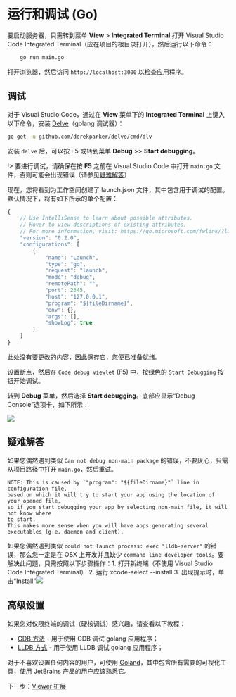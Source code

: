 # 运行和调试 (Go)

要启动服务器，只需转到菜单 **View** > **Integrated Terminal** 打开 Visual Studio Code Integrated Terminal（应在项目的根目录打开），然后运行以下命令：

```bash
    go run main.go
```

打开浏览器，然后访问 `http://localhost:3000` 以检查应用程序。

## 调试

对于 Visual Studio Code，通过在 **View** 菜单下的 **Integrated Terminal** 上键入以下命令，安装 [Delve](https://github.com/derekparker/delve)（golang 调试器）：

```bash
go get -u github.com/derekparker/delve/cmd/dlv
```

安装 `delve` 后，可以按 F5 或转到菜单 **Debug** >> **Start debugging**。 

!> 要进行调试，请确保在按 **F5** 之前在 Visual Studio Code 中打开 `main.go` 文件，否则可能会出现错误（请参见[疑难解答](#troubleshooting)）

现在，您将看到为工作空间创建了 launch.json 文件，其中包含用于调试的配置。默认情况下，将有如下所示的单个配置：

```javascript
{
    // Use IntelliSense to learn about possible attributes.
    // Hover to view descriptions of existing attributes.
    // For more information, visit: https://go.microsoft.com/fwlink/?linkid=830387
    "version": "0.2.0",
    "configurations": [
        {
            "name": "Launch",
            "type": "go",
            "request": "launch",
            "mode": "debug",
            "remotePath": "",
            "port": 2345,
            "host": "127.0.0.1",
            "program": "${fileDirname}",
            "env": {},
            "args": [],
            "showLog": true
        }
    ]
}
```

此处没有要更改的内容，因此保存它，您便已准备就绪。

设置断点，然后在 `Code debug viewlet` (F5) 中，按绿色的 `Start Debugging` 按钮开始调试。

转到 **Debug** 菜单，然后选择 **Start debugging**。底部应显示“Debug Console”选项卡，如下所示：

![](_media/go/vs_code_debug.png) 

## 疑难解答

如果您偶然遇到类似 `Can not debug non-main package` 的错误，不要灰心，只需从项目路径中打开 `main.go`，然后重试。 

    NOTE: This is caused by `"program": "${fileDirname}"` line in configuration file, 
    based on which it will try to start your app using the location of your opened file, 
    so if you start debugging your app by selecting non-main file, it will not know where 
    to start.
    This makes more sense when you will have apps generating several 
    executables (g.e. daemon and client).

如果您偶然遇到类似 `could not launch process: exec "lldb-server"` 的错误，那么您一定是在 OSX 上开发并且缺少 `command line developer tools`。要解决此问题，只需按照以下步骤操作：1. 打开新终端（不使用 Visual Studio Code Integrated Terminal） 2. 运行 xcode-select --install 3. 出现提示时，单击“Install”![](_media/go/osx_setup_tools.png) 


## 高级设置

如果您对仅限终端的调试（硬核调试）感兴趣，请查看以下教程：

- [GDB 方法](https://golang.org/doc/gdb) \- 用于使用 GDB 调试 golang 应用程序；
- [LLDB 方式](http://blog.ralch.com/tutorial/golang-debug-with-lldb/) \- 用于使用 LLDB 调试 golang 应用程序；


对于不喜欢设置任何内容的用户，可使用 [Goland](https://www.jetbrains.com/go/)，其中包含所有需要的可视化工具，使用 JetBrains 产品的用户应该熟悉它。



下一步：[Viewer 扩展](/zh-CN/tutorials/extensions)